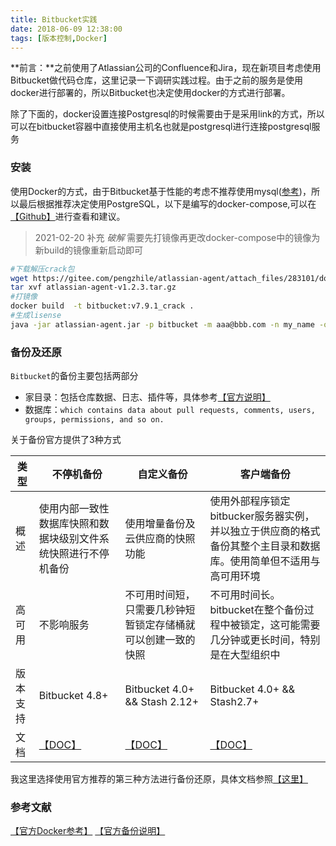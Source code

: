 ```yaml
---
title: Bitbucket实践
date: 2018-06-09 12:38:00
tags: [版本控制,Docker]
---
```


**前言：**之前使用了Atlassian公司的Confluence和Jira，现在新项目考虑使用Bitbucket做代码仓库，这里记录一下调研实践过程。由于之前的服务是使用docker进行部署的，所以Bitbucket也决定使用docker的方式进行部署。

除了下面的，docker设置连接Postgresql的时候需要由于是采用link的方式，所以可以在bitbucket容器中直接使用主机名也就是postgresql进行连接postgresql服务

<!--more-->

### 安装

使用Docker的方式，由于Bitbucket基于性能的考虑不推荐使用mysql([参考](https://confluence.atlassian.com/bitbucketserver/connecting-bitbucket-server-to-mysql-776640382.html))，所以最后根据推荐决定使用PostgreSQL，以下是编写的docker-compose,可以在[【Github】](https://github.com/Gourds/docker-image/tree/master/Service/bitbucket)进行查看和建议。

>2021-02-20 补充
*破解*
需要先打镜像再更改docker-compose中的镜像为新build的镜像重新启动即可

```sh
#下载解压crack包
wget https://gitee.com/pengzhile/atlassian-agent/attach_files/283101/download/atlassian-agent-v1.2.3.tar.gz
tar xvf atlassian-agent-v1.2.3.tar.gz
#打镜像
docker build  -t bitbucket:v7.9.1_crack .
#生成lisense
java -jar atlassian-agent.jar -p bitbucket -m aaa@bbb.com -n my_name -o https://crack.io -s BWQB-T57C-UJTD-HHHH
```



### 备份及还原

`Bitbucket`的备份主要包括两部分
- 家目录：包括仓库数据、日志、插件等，具体参考[【官方说明】](https://confluence.atlassian.com/bitbucketserver/bitbucket-server-home-directory-776640890.html)
- 数据库：`which contains data about pull requests, comments, users, groups, permissions, and so on.`

关于备份官方提供了3种方式


|类型|不停机备份|自定义备份|客户端备份|
|---|---|---|---|
|概述|使用内部一致性数据库快照和数据块级别文件系统快照进行不停机备份|使用增量备份及云供应商的快照功能|使用外部程序锁定bitbucker服务器实例，并以独立于供应商的格式备份其整个主目录和数据库。使用简单但不适用与高可用环境|
|高可用|不影响服务|不可用时间短，只需要几秒钟短暂锁定存储桶就可以创建一致的快照|不可用时间长。bitbucket在整个备份过程中被锁定，这可能需要几分钟或更长时间，特别是在大型组织中|
|版本支持|Bitbucket 4.8+|Bitbucket 4.0+ && Stash 2.12+|Bitbucket 4.0+ && Stash2.7+|
|文档|[【DOC】](https://confluence.atlassian.com/bitbucketserver/using-bitbucket-zero-downtime-backup-829920023.html)|[【DOC】](https://confluence.atlassian.com/bitbucketserver/using-bitbucket-server-diy-backup-776640056.html)|[【DOC】](https://confluence.atlassian.com/bitbucketserver/using-the-bitbucket-server-backup-client-776640064.html)|

我这里选择使用官方推荐的第三种方法进行备份还原，具体文档参照[【这里】](https://github.com/Gourds/docker-image/tree/master/Service/bitbucket/backup-restore)





### 参考文献

[【官方Docker参考】](https://bitbucket.org/atlassian/docker-atlassian-bitbucket-server)
[【官方备份说明】](https://confluence.atlassian.com/bitbucketserver/data-recovery-and-backups-776640050.html)
